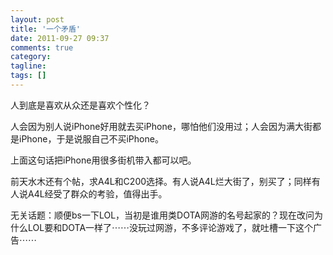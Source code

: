 ```yaml
---
layout: post
title: '一个矛盾'
date: 2011-09-27 09:37
comments: true
category: 
tagline: 
tags: []
---
```

    

人到底是喜欢从众还是喜欢个性化？

人会因为别人说iPhone好用就去买iPhone，哪怕他们没用过；人会因为满大街都是iPhone，于是说服自己不买iPhone。

上面这句话把iPhone用很多街机带入都可以吧。

前天水木还有个帖，求A4L和C200选择。有人说A4L烂大街了，别买了；同样有人说A4L经受了群众的考验，值得出手。

无关话题：顺便bs一下LOL，当初是谁用类DOTA网游的名号起家的？现在改问为什么LOL要和DOTA一样了⋯⋯没玩过网游，不多评论游戏了，就吐槽一下这个广告⋯⋯
